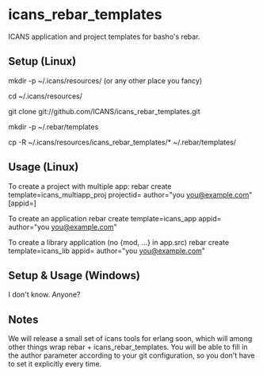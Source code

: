 icans_rebar_templates
======================

ICANS application and project templates for basho's rebar.

Setup (Linux)
-------------
mkdir -p ~/.icans/resources/  (or any other place you fancy)

cd ~/.icans/resources/

git clone git://github.com/ICANS/icans_rebar_templates.git

mkdir -p ~/.rebar/templates

cp -R ~/.icans/resources/icans_rebar_templates/* ~/.rebar/templates/

Usage (Linux)
-------------
To create a project with multiple app:
rebar create template=icans_multiapp_proj projectid=<your project> author="you <you@example.com>" [appid=<root app>]

To create an application
rebar create template=icans_app appid=<app name> author="you <you@example.com>"

To create a library application (no {mod, ...} in app.src)
rebar create template=icans_lib appid=<app name> author="you <you@example.com>"

Setup & Usage (Windows)
-----------------------
I don't know. Anyone?


Notes
-----
We will release a small set of icans tools for erlang soon, which will among other things wrap rebar + icans_rebar_templates. You will be able to fill in the author parameter according to your git configuration, so you don't have to set it explicitly every time.
